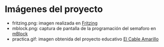 # Imágenes del proyecto

* fritzing.png: imagen realizada en [Fritzing][1]
* mblock.png: captura de pantalla de la programación del semaforo en [mBlock][2]
* practica.gif: imagen obtenida del proyecto educativo [El Cable Amarillo][3]

[1]: http://fritzing.org/home/
[2]: http://www.mblock.cc/
[3]: https://programoergosum.gitbooks.io/practicas-educativas-con-arduino/content/Practicas/Semaforo-simple/